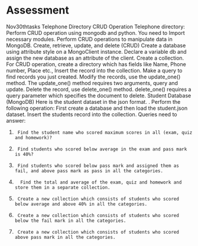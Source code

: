 # Assessment
Nov30thtasks
Telephone Directory CRUD Operation
Telephone directory: Perform CRUD operation using mongodb and python.
You need to
Import necessary modules.
Perform CRUD operations to manipulate data in MongoDB. Create, retrieve, update, and delete (CRUD)
Create a database using attribute style on a MongoClient instance. Declare a variable db and assign the new database as an attribute of the client.
Create a collection.
For CRUD operation, create a directory which has fields like Name, Phone number, Place etc.,
Insert the record into the collection.
Make a query to find records you just created.
Modify the records, use the update_one() method. The update_one() method requires two arguments, query and update.
Delete the record, use delete_one() method. delete_one() requires a query parameter which specifies the document to delete.
Student Database (MongoDB)
Here is the student dataset in the json format. .
Perform the following operation:
First create a database and then load the student.json dataset.
Insert the students record into the collection.
Queries need to answer:
1)      Find the student name who scored maximum scores in all (exam, quiz and homework)?
2)      Find students who scored below average in the exam and pass mark is 40%?
3)      Find students who scored below pass mark and assigned them as fail, and above pass mark as pass in all the categories.
4)       Find the total and average of the exam, quiz and homework and store them in a separate collection.
5)      Create a new collection which consists of students who scored below average and above 40% in all the categories.
6)      Create a new collection which consists of students who scored below the fail mark in all the categories.
7)      Create a new collection which consists of students who scored above pass mark in all the categories.
